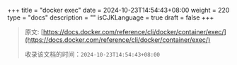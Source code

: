 +++
title = "docker exec"
date = 2024-10-23T14:54:43+08:00
weight = 220
type = "docs"
description = ""
isCJKLanguage = true
draft = false
+++

> 原文: [https://docs.docker.com/reference/cli/docker/container/exec/](https://docs.docker.com/reference/cli/docker/container/exec/)
>
> 收录该文档的时间：`2024-10-23T14:54:43+08:00`
